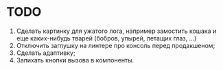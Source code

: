 # TODO
1. Сделать картинку для ужатого лога, например замостить кошака и еще каких-нибудь тварей (бобров, упырей, летащих глаз, ...)
2. Отключить заглушку на линтере про консоль перед продакшеном;
3. Сделать адаптивку;
4. Запихать кнопки вызова в компоненты.